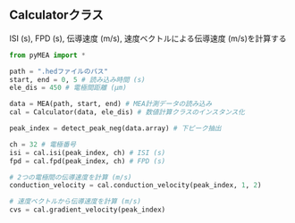 
## Calculatorクラス

ISI (s), FPD (s), 伝導速度 (m/s), 速度ベクトルによる伝導速度 (m/s)を計算する

```python
from pyMEA import *

path = ".hedファイルのパス"
start, end = 0, 5 # 読み込み時間 (s)
ele_dis = 450 # 電極間距離 (μm)

data = MEA(path, start, end) # MEA計測データの読み込み
cal = Calculator(data, ele_dis) # 数値計算クラスのインスタンス化

peak_index = detect_peak_neg(data.array) # 下ピーク抽出

ch = 32 # 電極番号
isi = cal.isi(peak_index, ch) # ISI (s)
fpd = cal.fpd(peak_index, ch) # FPD (s)

# 2つの電極間の伝導速度を計算 (m/s)
conduction_velocity = cal.conduction_velocity(peak_index, 1, 2)

# 速度ベクトルから伝導速度を計算 (m/s)
cvs = cal.gradient_velocity(peak_index)
```